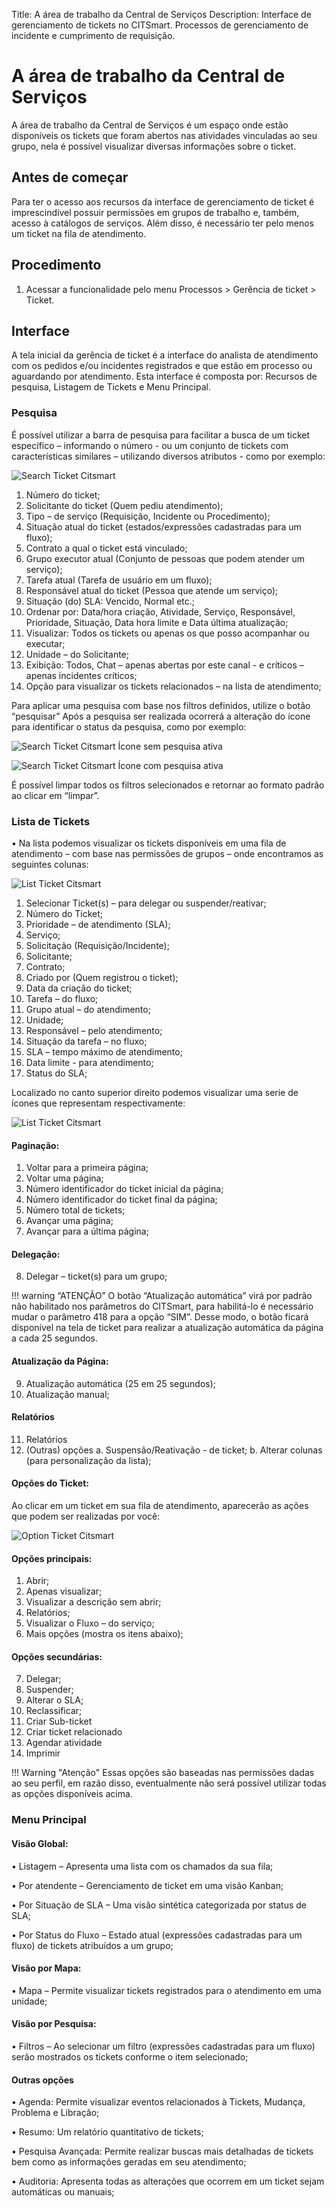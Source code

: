 Title: A área de trabalho da Central de Serviços
Description:  Interface de gerenciamento de tickets no CITSmart. Processos de gerenciamento de incidente e cumprimento de requisição.

# A área de trabalho da Central de Serviços

A área de trabalho da Central de Serviços é um espaço onde estão disponíveis os tickets que foram abertos nas atividades vinculadas ao seu grupo, nela é possível visualizar diversas informações sobre o ticket.

## Antes de começar

Para ter o acesso aos recursos da interface de gerenciamento de ticket é imprescindível possuir permissões em grupos de trabalho e, também, acesso à catálogos de serviços. Além disso, é necessário ter pelo menos um ticket na fila de atendimento.

## Procedimento

1.	Acessar a funcionalidade pelo menu Processos > Gerência de ticket > Ticket.

## Interface

A tela inicial da gerência de ticket é a interface do analista de atendimento com os pedidos e/ou incidentes registrados e que estão em processo ou aguardando por atendimento. Esta interface é composta por: Recursos de pesquisa, Listagem de Tickets e Menu Principal.

### Pesquisa

É possível utilizar a barra de pesquisa para facilitar a busca de um ticket específico – informando o número - ou um conjunto de tickets com características similares – utilizando diversos atributos - como por exemplo:

![Search Ticket Citsmart][1]

1.	Número do ticket;
2.	Solicitante do ticket (Quem pediu atendimento);
3.	Tipo – de serviço (Requisição, Incidente ou Procedimento);
4.	Situação atual do ticket (estados/expressões cadastradas para um fluxo);
5.	Contrato a qual o ticket está vinculado;
6.	Grupo executor atual (Conjunto de pessoas que podem atender um serviço);
7.	Tarefa atual (Tarefa de usuário em um fluxo);
8.	Responsável atual do ticket (Pessoa que atende um serviço);
9.	Situação (do) SLA: Vencido, Normal etc.;
10.	Ordenar por: Data/hora criação, Atividade, Serviço, Responsável, Prioridade, Situação, Data hora limite e Data última atualização;
11.	Visualizar: Todos os tickets ou apenas os que posso acompanhar ou executar;
12.	Unidade – do Solicitante;
13.	Exibição: Todos, Chat – apenas abertas por este canal - e críticos – apenas incidentes críticos;
14.	Opção para visualizar os tickets relacionados – na lista de atendimento;

Para aplicar uma pesquisa com base nos filtros definidos, utilize o botão “pesquisar” Após a pesquisa ser realizada ocorrerá a alteração do ícone para identificar o status da pesquisa, como por exemplo:

 ![Search Ticket Citsmart][2] Ícone sem pesquisa ativa

 ![Search Ticket Citsmart][3] Ícone com pesquisa ativa

É possível limpar todos os filtros selecionados e retornar ao formato padrão ao clicar em “limpar”.

### Lista de Tickets

•	Na lista podemos visualizar os tickets disponíveis em uma fila de atendimento – com base nas permissões de grupos – onde encontramos as seguintes colunas:

 ![List Ticket Citsmart][4]

1.	Selecionar Ticket(s) – para delegar ou suspender/reativar;
2.	Número do Ticket;
3.	Prioridade – de atendimento (SLA);
4.	Serviço;
5.	Solicitação (Requisição/Incidente);
6.	Solicitante;
7.	Contrato;
8.	Criado por (Quem registrou o ticket);
9.	Data da criação do ticket;
10.	Tarefa – do fluxo;
11.	Grupo atual – do atendimento;
12.	Unidade;
13.	Responsável – pelo atendimento;
14.	Situação da tarefa – no fluxo;
15.	SLA – tempo máximo de atendimento;
16.	Data limite - para atendimento;
17.	Status do SLA;

Localizado no canto superior direito podemos visualizar uma serie de ícones que representam respectivamente:

![List Ticket Citsmart][5]

#### Paginação:

1.	Voltar para a primeira página;
2.	Voltar uma página;
3.	Número identificador do ticket inicial da página;
4.	Número identificador do ticket final da página;
5.	Número total de tickets;
6.	Avançar uma página;
7.	Avançar para a última página;

#### Delegação:

8.	Delegar – ticket(s) para um grupo;

!!! warning “ATENÇÃO”
    O botão “Atualização automática” virá por padrão não habilitado nos parâmetros do CITSmart, para habilitá-lo é necessário mudar o parâmetro 418 para a opção “SIM”. Desse modo, o botão ficará disponível na tela de ticket para realizar a atualização automática da página a cada 25 segundos.

#### Atualização da Página:

9.	Atualização automática (25 em 25 segundos);
10.	Atualização manual;

#### Relatórios

11.	Relatórios
12.	(Outras) opções
a.	Suspensão/Reativação - de ticket;
b.	Alterar colunas (para personalização da lista);

#### Opções do Ticket:

Ao clicar em um ticket em sua fila de atendimento, aparecerão as ações que podem ser realizadas por você:

![Option Ticket Citsmart][6]

#### Opções principais:

1.	Abrir;
2.	Apenas visualizar;
3.	Visualizar a descrição sem abrir;
4.	Relatórios;
5.	Visualizar o Fluxo – do serviço;
6.	Mais opções (mostra os itens abaixo);

#### Opções secundárias:

7.	Delegar;
8.	Suspender;
9.	Alterar o SLA;
10.	Reclassificar;
11.	Criar Sub-ticket
12.	Criar ticket relacionado
13.	Agendar atividade
14.	Imprimir

!!! Warning "Atenção"
    Essas opções são baseadas nas permissões dadas ao seu perfil, em razão disso, eventualmente não será possível utilizar todas as opções disponíveis acima.

### Menu Principal

#### Visão Global:

•	Listagem – Apresenta uma lista com os chamados da sua fila;

•	Por atendente – Gerenciamento de ticket em uma visão Kanban;

•	Por Situação de SLA – Uma visão sintética categorizada por status de SLA;

•	Por Status do Fluxo – Estado atual (expressões cadastradas para um fluxo) de tickets atribuídos a um grupo;

#### Visão por Mapa:

•	Mapa – Permite visualizar tickets registrados para o atendimento em uma unidade;

#### Visão por Pesquisa:

•	Filtros – Ao selecionar um filtro (expressões cadastradas para um fluxo) serão mostrados os tickets conforme o item selecionado;

#### Outras opções

•	Agenda: Permite visualizar eventos relacionados à Tickets, Mudança, Problema e Libração;

•	Resumo: Um relatório quantitativo de tickets;

•	Pesquisa Avançada: Permite realizar buscas mais detalhadas de tickets bem como as informações geradas em seu atendimento;

•	Auditoria: Apresenta todas as alterações que ocorrem em um ticket sejam automáticas ou manuais;

[1]:images/ticket-search-citsmart.png
[2]:images/ticket-search-inactive-citsmart.png
[3]:images/ticket-search-active-citsmart.png
[4]:images/ticket-list-citsmart.png
[5]:images/ticket-list-options-citsmart.png
[6]:images/ticket-list-options-details-citsmart.png
